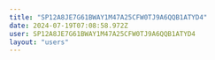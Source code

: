 ```yaml
---
title: "SP12A8JE7G61BWAY1M47A25CFW0TJ9A6QQB1ATYD4"
date: 2024-07-19T07:08:58.972Z
user: SP12A8JE7G61BWAY1M47A25CFW0TJ9A6QQB1ATYD4
layout: "users"
---
```

    